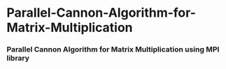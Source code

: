 # Parallel-Cannon-Algorithm-for-Matrix-Multiplication
### Parallel Cannon Algorithm for Matrix Multiplication using MPI library 
